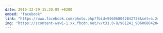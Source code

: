 ```yaml
---
date: 2015-12-29 15:20:09 +0200
embed: "facebook"
link: "https://www.facebook.com/photo.php?fbid=906068042842738&set=a.240168032766079.51975.100003186531392&type=3"
img: "https://scontent-waw1-1.xx.fbcdn.net/v/t31.0-8/981241_906068042842738_4878977372541718773_o.jpg?oh=1d0e90dcf878abea48c04faec5f98229&oe=59537284"
---
```

